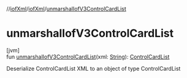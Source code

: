 //[iofXml](../../index.md)/[iofXml](index.md)/[unmarshalIofV3ControlCardList](unmarshal-iof-v3-control-card-list.md)

# unmarshalIofV3ControlCardList

[jvm]\
fun [unmarshalIofV3ControlCardList](unmarshal-iof-v3-control-card-list.md)(xml: [String](https://kotlinlang.org/api/latest/jvm/stdlib/kotlin/-string/index.html)): [ControlCardList](../iofXml.v3/-control-card-list/index.md)

Deserialize ControlCardList XML to an object of type ControlCardList
